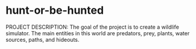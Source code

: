 # hunt-or-be-hunted
PROJECT DESCRIPTION: The goal of the project is to create a wildlife simulator. The main entities in this world are predators, prey, plants, water sources, paths, and hideouts.
